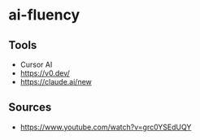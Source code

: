 # ai-fluency

## Tools
- Cursor AI
- https://v0.dev/
- https://claude.ai/new

## Sources
- https://www.youtube.com/watch?v=grc0YSEdUQY
